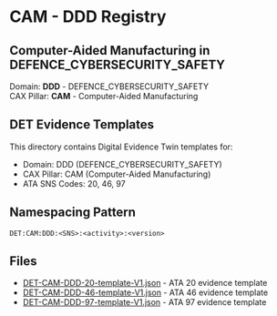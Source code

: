 # CAM - DDD Registry

## Computer-Aided Manufacturing in DEFENCE_CYBERSECURITY_SAFETY

Domain: **DDD** - DEFENCE_CYBERSECURITY_SAFETY  
CAX Pillar: **CAM** - Computer-Aided Manufacturing

## DET Evidence Templates

This directory contains Digital Evidence Twin templates for:
- Domain: DDD (DEFENCE_CYBERSECURITY_SAFETY)
- CAX Pillar: CAM (Computer-Aided Manufacturing)
- ATA SNS Codes: 20, 46, 97

## Namespacing Pattern
```
DET:CAM:DDD:<SNS>:<activity>:<version>
```

## Files
- [DET-CAM-DDD-20-template-V1.json](DET-CAM-DDD-20-template-V1.json) - ATA 20 evidence template
- [DET-CAM-DDD-46-template-V1.json](DET-CAM-DDD-46-template-V1.json) - ATA 46 evidence template
- [DET-CAM-DDD-97-template-V1.json](DET-CAM-DDD-97-template-V1.json) - ATA 97 evidence template
